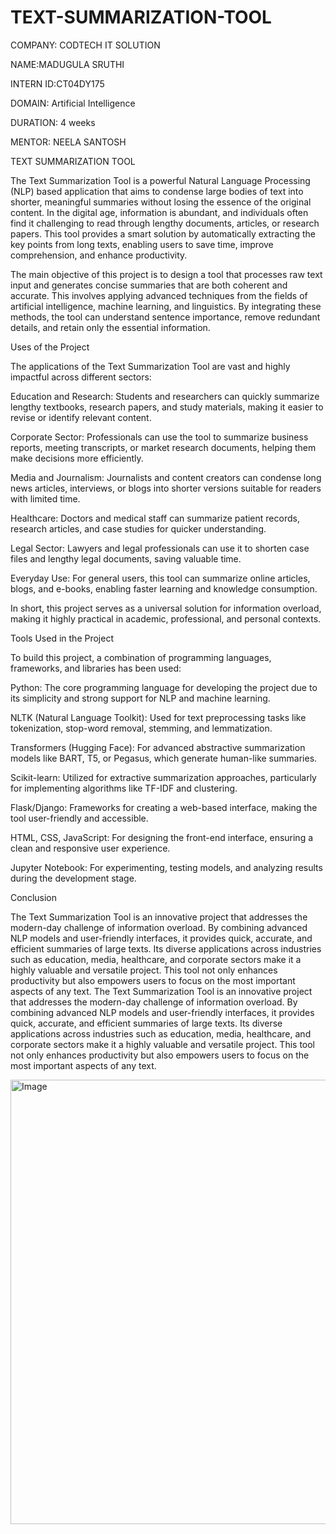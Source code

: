 # TEXT-SUMMARIZATION-TOOL

COMPANY: CODTECH IT SOLUTION

NAME:MADUGULA SRUTHI

INTERN ID:CT04DY175

DOMAIN: Artificial Intelligence

DURATION: 4 weeks

MENTOR: NEELA SANTOSH

TEXT SUMMARIZATION TOOL

The Text Summarization Tool is a powerful Natural Language Processing (NLP) based application that aims to condense large bodies of text into shorter, meaningful summaries without losing the essence of the original content. In the digital age, information is abundant, and individuals often find it challenging to read through lengthy documents, articles, or research papers. This tool provides a smart solution by automatically extracting the key points from long texts, enabling users to save time, improve comprehension, and enhance productivity.

The main objective of this project is to design a tool that processes raw text input and generates concise summaries that are both coherent and accurate. This involves applying advanced techniques from the fields of artificial intelligence, machine learning, and linguistics. By integrating these methods, the tool can understand sentence importance, remove redundant details, and retain only the essential information.

Uses of the Project

The applications of the Text Summarization Tool are vast and highly impactful across different sectors:

Education and Research: Students and researchers can quickly summarize lengthy textbooks, research papers, and study materials, making it easier to revise or identify relevant content.

Corporate Sector: Professionals can use the tool to summarize business reports, meeting transcripts, or market research documents, helping them make decisions more efficiently.

Media and Journalism: Journalists and content creators can condense long news articles, interviews, or blogs into shorter versions suitable for readers with limited time.

Healthcare: Doctors and medical staff can summarize patient records, research articles, and case studies for quicker understanding.

Legal Sector: Lawyers and legal professionals can use it to shorten case files and lengthy legal documents, saving valuable time.

Everyday Use: For general users, this tool can summarize online articles, blogs, and e-books, enabling faster learning and knowledge consumption.

In short, this project serves as a universal solution for information overload, making it highly practical in academic, professional, and personal contexts.

Tools Used in the Project

To build this project, a combination of programming languages, frameworks, and libraries has been used:

Python: The core programming language for developing the project due to its simplicity and strong support for NLP and machine learning.

NLTK (Natural Language Toolkit): Used for text preprocessing tasks like tokenization, stop-word removal, stemming, and lemmatization.

Transformers (Hugging Face): For advanced abstractive summarization models like BART, T5, or Pegasus, which generate human-like summaries.

Scikit-learn: Utilized for extractive summarization approaches, particularly for implementing algorithms like TF-IDF and clustering.

Flask/Django: Frameworks for creating a web-based interface, making the tool user-friendly and accessible.

HTML, CSS, JavaScript: For designing the front-end interface, ensuring a clean and responsive user experience.

Jupyter Notebook: For experimenting, testing models, and analyzing results during the development stage.

Conclusion

The Text Summarization Tool is an innovative project that addresses the modern-day challenge of information overload. By combining advanced NLP models and user-friendly interfaces, it provides quick, accurate, and efficient summaries of large texts. Its diverse applications across industries such as education, media, healthcare, and corporate sectors make it a highly valuable and versatile project. This tool not only enhances productivity but also empowers users to focus on the most important aspects of any text.
The Text Summarization Tool is an innovative project that addresses the modern-day challenge of information overload. By combining advanced NLP models and user-friendly interfaces, it provides quick, accurate, and efficient summaries of large texts. Its diverse applications across industries such as education, media, healthcare, and corporate sectors make it a highly valuable and versatile project. This tool not only enhances productivity but also empowers users to focus on the most important aspects of any text.

<img width="1362" height="711" alt="Image" src="https://github.com/user-attachments/assets/eb9f3acd-b6b6-4c4b-bee3-ab0235c13999" />
